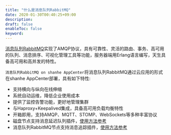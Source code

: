 ```yaml
---
title: "什么是消息队列RabbitMQ"
date: 2020-01-30T00:40:25+09:00
description: 
draft: false
enableToc: false
keyword: 
---
```


[消息队列RabbitMQ](https://www.rabbitmq.com/)实现了AMQP协议，具有可靠性、灵活的路由、事务、高可用的队列、消息排序、可视化管理工具等功能，服务器端用Erlang语言编写，天生具备高可用和高并发的特性。

`消息队列RabbitMQ on shanhe AppCenter`将消息队列RabbitMQ通过云应用的形式在shanhe AppCenter部署，具有如下特性:

- 支持横向与纵向在线伸缩
- 系统自动运维，降低企业使用成本
- 提供了监控告警功能，更好地管理集群
- 与Haproxy+Keepalived集成，具备高可用负载均衡特性
- 开箱即用，支持AMQP、MQTT、STOMP、WebSockets等多种丰富协议
- 磁盘节点支持消息延迟队列插件，[使用方法参考](https://github.com/rabbitmq/rabbitmq-delayed-message-exchange)
- 消息队列RabbitMQ节点支持消息追踪插件，[使用方法参考](http://www.rabbitmq.com/firehose.html)